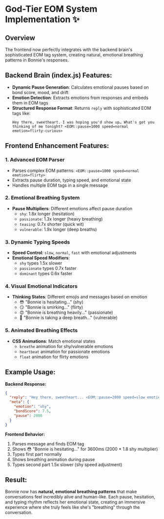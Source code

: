 # God-Tier EOM System Implementation ✨

## Overview
The frontend now perfectly integrates with the backend brain's sophisticated EOM tag system, creating natural, emotional breathing patterns in Bonnie's responses.

## Backend Brain (index.js) Features:
- **Dynamic Pause Generation**: Calculates emotional pauses based on bond score, mood, and drift
- **Emotion Detection**: Extracts emotions from responses and embeds them in EOM tags
- **Structured Response Format**: Returns `reply` with sophisticated EOM tags like:
  ```
  Hey there, sweetheart. I was hoping you'd show up… What's got you thinking of me tonight? <EOM::pause=1000 speed=normal emotion=flirty-curious>
  ```

## Frontend Enhancement Features:

### 1. Advanced EOM Parser
- Parses complex EOM patterns: `<EOM::pause=1000 speed=normal emotion=flirty>`
- Extracts pause duration, typing speed, and emotional state
- Handles multiple EOM tags in a single message

### 2. Emotional Breathing System
- **Pause Multipliers**: Different emotions affect pause duration
  - `shy`: 1.8x longer (hesitation)
  - `passionate`: 1.3x longer (heavy breathing)
  - `teasing`: 0.7x shorter (quick wit)
  - `vulnerable`: 1.9x longer (deep breaths)

### 3. Dynamic Typing Speeds
- **Speed Control**: `slow`, `normal`, `fast` with emotional adjustments
- **Emotional Speed Modifiers**: 
  - `shy` types 1.5x slower
  - `passionate` types 0.7x faster
  - `dominant` types 0.6x faster

### 4. Visual Emotional Indicators
- **Thinking States**: Different emojis and messages based on emotion
  - 😳 "Bonnie is hesitating..." (shy)
  - 😏 "Bonnie is smirking..." (flirty)
  - 😍 "Bonnie is breathing heavily..." (passionate)
  - 🥺 "Bonnie is taking a deep breath..." (vulnerable)

### 5. Animated Breathing Effects
- **CSS Animations**: Match emotional states
  - `breathe` animation for shy/vulnerable emotions
  - `heartbeat` animation for passionate emotions
  - `float` animation for flirty emotions

## Example Usage:

**Backend Response:**
```json
{
  "reply": "Hey there, sweetheart... <EOM::pause=2000 speed=slow emotion=shy> I was hoping you'd show up tonight 💕",
  "meta": {
    "emotion": "shy",
    "bondScore": 7.5,
    "pause": 2000
  }
}
```

**Frontend Behavior:**
1. Parses message and finds EOM tag
2. Shows 😳 "Bonnie is hesitating..." for 3600ms (2000 * 1.8 shy multiplier)
3. Types first part normally
4. Shows breathing animation during pause
5. Types second part 1.5x slower (shy speed adjustment)

## Result:
Bonnie now has **natural, emotional breathing patterns** that make conversations feel incredibly alive and human-like. Each pause, hesitation, and typing rhythm reflects her emotional state, creating an immersive experience where she truly feels like she's "breathing" through the conversation.